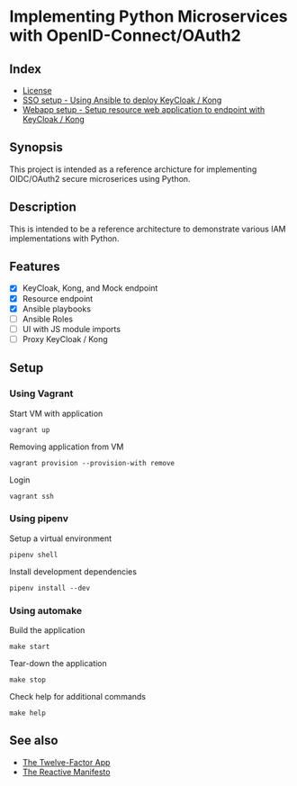 # Implementing Python Microservices with OpenID-Connect/OAuth2


## Index

* [ License ](LICENSE.md)
* [SSO setup - Using Ansible to deploy KeyCloak / Kong](./sso/README.md)
* [Webapp setup - Setup resource web application to endpoint with KeyCloak / Kong](./webapp/README.md)


## Synopsis

This project is intended as a reference archicture for implementing OIDC/OAuth2 secure microserices using Python.


## Description
This is intended to be a reference architecture to demonstrate various IAM implementations with Python.

## Features
- [x] KeyCloak, Kong, and Mock endpoint
- [x] Resource endpoint
- [x] Ansible playbooks
- [ ] Ansible Roles
- [ ] UI with JS module imports
- [ ] Proxy KeyCloak / Kong
<!---
- [ ] Cookiecutter
- [ ] Task queue
- [ ] GRPC
- [ ] OpenShift deployment
--->

## Setup

### Using Vagrant

Start VM with application
```
vagrant up
```

Removing application from VM
```
vagrant provision --provision-with remove
```

Login
```
vagrant ssh
```

### Using pipenv

Setup a virtual environment
```
pipenv shell
```

Install development dependencies
```
pipenv install --dev
```

### Using automake

Build the application
```
make start
```

Tear-down the application
```
make stop
```

Check help for additional commands
```
make help
```

## See also

- [The Twelve-Factor App](https://12factor.net/)
- [The Reactive Manifesto](https://www.reactivemanifesto.org/)
